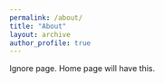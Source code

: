 ```yaml
---
permalink: /about/
title: "About"
layout: archive
author_profile: true
---
```


Ignore page. Home page will have this.